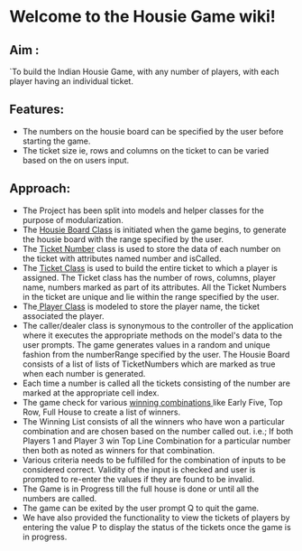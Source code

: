 # Welcome to the Housie Game wiki!
## Aim :
 `To build the Indian Housie Game, with any number of players, with each player having an individual ticket. 
## Features: 
* The numbers on the housie board can be specified by the user before starting the game.
* The ticket size ie, rows and columns on the ticket to can be varied based on the on users input. 

## Approach:
* The Project has been split into models and helper classes for the purpose of modularization. 
* The [Housie Board Class](https://github.com/aditipothuganti/housie_boardGame/blob/master/src/main/java/com/ss/boardgame/housie/model/HousieBoard.java) is initiated when the game begins, to generate the housie board with the range specified by the user.
* The [Ticket Number](https://github.com/aditipothuganti/housie_boardGame/blob/master/src/main/java/com/ss/boardgame/housie/model/TicketNumber.java) class is used to store the data of each number on the ticket with attributes named number and isCalled. 
* The [Ticket Class](https://github.com/aditipothuganti/housie_boardGame/blob/master/src/main/java/com/ss/boardgame/housie/model/Ticket.java) is used to build the entire ticket to which a player is assigned. The Ticket class has the number of rows, columns, player name, numbers marked as part of its attributes. All the Ticket Numbers in the ticket are unique and lie within the range specified by the user. 
* The[ Player Class](https://github.com/aditipothuganti/housie_boardGame/blob/master/src/main/java/com/ss/boardgame/housie/model/Player.java) is modeled to store the player name, the ticket associated the player.  
*  The caller/dealer class is synonymous to the controller of the application where it executes the appropriate methods on the model's data to the user prompts. The game generates values in a random and unique fashion from the numberRange specified by the user. The Housie Board consists of a list of lists of TicketNumbers which are marked as true when each number is generated.
* Each time a number is called all the tickets consisting of the number are marked at the appropriate cell index. 
* The game check for various [ winning combinations ](https://github.com/aditipothuganti/housie_boardGame/blob/master/src/main/java/com/ss/boardgame/housie/constants/WinningCombinations.java) like Early Five, Top Row, Full House to create a list of winners. 
* The Winning List consists of all the winners who have won a particular combination and are chosen based on the number called out. i.e.; If both Players 1 and Player 3 win Top Line Combination for a particular number then both as noted as winners for that combination. 
* Various criteria needs to be fulfilled for the combination of inputs to be considered correct. Validity of the input is checked and user is prompted to re-enter the values if they are found to be invalid.
* The Game is in Progress till the full house is done or until all the numbers are called.  
* The game can be exited by the user prompt Q to quit the game.
* We have also provided the functionality to view the tickets of players by entering the value P to display the status of the tickets once the game is in progress.

 
